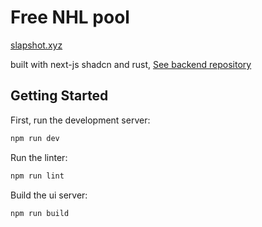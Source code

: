 # Free NHL pool

[slapshot.xyz](https://slapshot.xyz)

built with next-js shadcn and rust, [See backend repository](https://github.com/jcorriveau23/backend-pool-nhl)

## Getting Started

First, run the development server:

```bash
npm run dev
```

Run the linter:

```bash
npm run lint
```

Build the ui server:

```bash
npm run build
```
